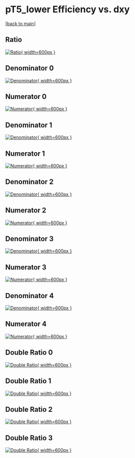 # pT5_lower Efficiency vs. dxy

[[back to main](./)]



## Ratio

[![Ratio](../mtv/var/pT5_lower_vtr_0_1_eff_dxy.png){ width=600px }](../mtv/var/pT5_lower_vtr_0_1_eff_dxy.pdf)

## Denominator 0

[![Denominator](../mtv/den/pT5_lower_vtr_0_1_eff_dxy_den0.png){ width=600px }](../mtv/den/pT5_lower_vtr_0_1_eff_dxy_den0.pdf)

## Numerator 0

[![Numerator](../mtv/num/pT5_lower_vtr_0_1_eff_dxy_num0.png){ width=600px }](../mtv/num/pT5_lower_vtr_0_1_eff_dxy_num0.pdf)

## Denominator 1

[![Denominator](../mtv/den/pT5_lower_vtr_0_1_eff_dxy_den1.png){ width=600px }](../mtv/den/pT5_lower_vtr_0_1_eff_dxy_den1.pdf)

## Numerator 1

[![Numerator](../mtv/num/pT5_lower_vtr_0_1_eff_dxy_num1.png){ width=600px }](../mtv/num/pT5_lower_vtr_0_1_eff_dxy_num1.pdf)

## Denominator 2

[![Denominator](../mtv/den/pT5_lower_vtr_0_1_eff_dxy_den2.png){ width=600px }](../mtv/den/pT5_lower_vtr_0_1_eff_dxy_den2.pdf)

## Numerator 2

[![Numerator](../mtv/num/pT5_lower_vtr_0_1_eff_dxy_num2.png){ width=600px }](../mtv/num/pT5_lower_vtr_0_1_eff_dxy_num2.pdf)

## Denominator 3

[![Denominator](../mtv/den/pT5_lower_vtr_0_1_eff_dxy_den3.png){ width=600px }](../mtv/den/pT5_lower_vtr_0_1_eff_dxy_den3.pdf)

## Numerator 3

[![Numerator](../mtv/num/pT5_lower_vtr_0_1_eff_dxy_num3.png){ width=600px }](../mtv/num/pT5_lower_vtr_0_1_eff_dxy_num3.pdf)

## Denominator 4

[![Denominator](../mtv/den/pT5_lower_vtr_0_1_eff_dxy_den4.png){ width=600px }](../mtv/den/pT5_lower_vtr_0_1_eff_dxy_den4.pdf)

## Numerator 4

[![Numerator](../mtv/num/pT5_lower_vtr_0_1_eff_dxy_num4.png){ width=600px }](../mtv/num/pT5_lower_vtr_0_1_eff_dxy_num4.pdf)

## Double Ratio 0

[![Double Ratio](../mtv/ratio/pT5_lower_vtr_0_1_eff_dxy_ratio0.png){ width=600px }](../mtv/ratio/pT5_lower_vtr_0_1_eff_dxy_ratio0.pdf)

## Double Ratio 1

[![Double Ratio](../mtv/ratio/pT5_lower_vtr_0_1_eff_dxy_ratio1.png){ width=600px }](../mtv/ratio/pT5_lower_vtr_0_1_eff_dxy_ratio1.pdf)

## Double Ratio 2

[![Double Ratio](../mtv/ratio/pT5_lower_vtr_0_1_eff_dxy_ratio2.png){ width=600px }](../mtv/ratio/pT5_lower_vtr_0_1_eff_dxy_ratio2.pdf)

## Double Ratio 3

[![Double Ratio](../mtv/ratio/pT5_lower_vtr_0_1_eff_dxy_ratio3.png){ width=600px }](../mtv/ratio/pT5_lower_vtr_0_1_eff_dxy_ratio3.pdf)


